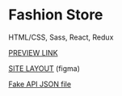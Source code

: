 # Fashion Store
HTML/CSS, Sass, React, Redux

[PREVIEW LINK](https://Aleksandr-Tyagun.github.io/store/)

[SITE LAYOUT](https://www.figma.com/file/fUa87CFCTw4swXLPMmu3TJ/Test-front-end-shop?node-id=0%3A2) (figma)

[Fake API JSON file](https://aleksandr-tyagun.github.io/store/api/products.json)
 
 
